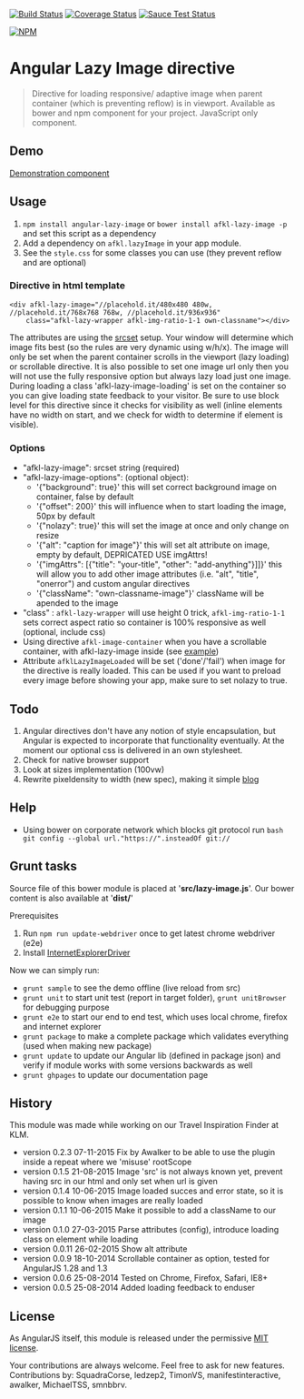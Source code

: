 [![Build Status](https://travis-ci.org/afklm/ng-lazy-image.svg)](https://travis-ci.org/afklm/ng-lazy-image)
[![Coverage Status](https://coveralls.io/repos/afklm/ng-lazy-image/badge.png?branch=master)](https://coveralls.io/r/afklm/ng-lazy-image?branch=master)
[![Sauce Test Status](https://saucelabs.com/buildstatus/afklm)](https://saucelabs.com/u/afklm)

[![NPM](https://nodei.co/npm/angular-lazy-image.png?stars=true)](https://nodei.co/npm/angular-lazy-image/)

# Angular Lazy Image directive
> Directive for loading responsive/ adaptive image when parent container (which is preventing reflow) is in viewport. Available as bower and npm component for your project. JavaScript only component.

## Demo
[Demonstration component](http://afklm.github.io/ng-lazy-image/)


## Usage
1. `npm install angular-lazy-image` or `bower install afkl-lazy-image -p` and set this script as a dependency
2. Add a dependency on `afkl.lazyImage` in your app module.
3. See the `style.css` for some classes you can use (they prevent reflow and are optional)


### Directive in html template

<pre><code>&lt;div afkl-lazy-image="//placehold.it/480x480 480w, //placehold.it/768x768 768w, //placehold.it/936x936"
    class="afkl-lazy-wrapper afkl-img-ratio-1-1 own-classname"&gt;&lt;/div&gt;
</code></pre>

The attributes are using the [srcset](http://picture.responsiveimages.org/) setup. Your window will determine which image fits best (so the rules are very dynamic using w/h/x). The image will only be set when the parent container scrolls in the viewport (lazy loading) or scrollable directive. It is also possible to set one image url only then you will not use the fully responsive option but always lazy load just one image.
During loading a class 'afkl-lazy-image-loading' is set on the container so you can give loading state feedback to your visitor. Be sure to use block level for this directive since it checks for visibility as well (inline elements have no width on start, and we check for width to determine if element is visible).


### Options
- "afkl-lazy-image": srcset string (required)
- "afkl-lazy-image-options": (optional object):
   * '{"background": true}' this will set correct background image on container, false by default
   * '{"offset": 200}' this will influence when to start loading the image, 50px by default
   * '{"nolazy": true}' this will set the image at once and only change on resize
   * '{"alt": "caption for image"}' this will set alt attribute on image, empty by default, DEPRICATED USE imgAttrs!
   * '{"imgAttrs": [{"title": "your-title", "other": "add-anything"}]]}' this will allow you to add other image attributes (i.e. "alt", "title", "onerror") and custom angular directives
   * '{"className": "own-classname-image"}' className will be apended to the image
- "class" : `afkl-lazy-wrapper` will use height 0 trick, `afkl-img-ratio-1-1` sets correct aspect ratio so container is 100% responsive as well (optional, include css)
- Using directive `afkl-image-container` when you have a scrollable container, with afkl-lazy-image inside (see [example](http://afklm.github.io/ng-lazy-image/sample-scrollable.html))
- Attribute `afklLazyImageLoaded` will be set ('done'/'fail') when image for the directive is really loaded. This can be used if you want to preload every image before showing your app, make sure to set nolazy to true.



## Todo
1. Angular directives don't have any notion of style encapsulation, but Angular is expected to incorporate that functionality eventually. At the moment our optional css is delivered in an own stylesheet.
2. Check for native browser support
3. Look at sizes implementation (100vw)
4. Rewrite pixeldensity to width (new spec), making it simple [blog](http://dev.opera.com/articles/native-responsive-images/)

## Help
- Using bower on corporate network which blocks git protocol run `bash git config --global url."https://".insteadOf git://`


## Grunt tasks
Source file of this bower module is placed at '**src/lazy-image.js**'. Our bower content is also available at '**dist/**'

Prerequisites

 1. Run `npm run update-webdriver` once to get latest chrome webdriver (e2e)
 2. Install [InternetExplorerDriver](http://docs.seleniumhq.org/download)

Now we can simply run:
- `grunt sample` to see the demo offline (live reload from src)
- `grunt unit` to start unit test (report in target folder), `grunt unitBrowser` for debugging purpose
- `grunt e2e` to start our end to end test, which uses local chrome, firefox and internet explorer
- `grunt package` to make a complete package which validates everything (used when making new package)
- `grunt update` to update our Angular lib (defined in package json) and verify if module works with some versions backwards as well
- `grunt ghpages` to update our documentation page


## History
This module was made while working on our Travel Inspiration Finder at KLM.
- version 0.2.3 07-11-2015 Fix by Awalker to be able to use the plugin inside a repeat where we 'misuse' rootScope
- version 0.1.5 21-08-2015 Image 'src' is not always known yet, prevent having src in our html and only set when url is given
- version 0.1.4 10-06-2015 Image loaded succes and error state, so it is possible to know when images are really loaded
- version 0.1.1 10-06-2015 Make it possible to add a className to our image
- version 0.1.0 27-03-2015 Parse attributes (config), introduce loading class on element while loading
- version 0.0.11 26-02-2015 Show alt attribute
- version 0.0.9 18-10-2014 Scrollable container as option, tested for AngularJS 1.28 and 1.3
- version 0.0.6 25-08-2014 Tested on Chrome, Firefox, Safari, IE8+
- version 0.0.5 25-08-2014 Added loading feedback to enduser

## License
As AngularJS itself, this module is released under the permissive [MIT license](LICENSE.md).

Your contributions are always welcome. Feel free to ask for new features.
Contributions by: SquadraCorse, ledzep2, TimonVS, manifestinteractive, awalker, MichaelTSS, smnbbrv.

